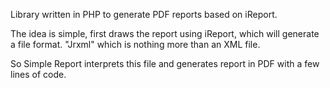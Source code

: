 Library written in PHP to generate PDF reports based on iReport.

The idea is simple, first draws the report using iReport, which will generate a file format. "Jrxml" which is nothing more than an XML file.

So Simple Report interprets this file and generates report in PDF with a few lines of code.